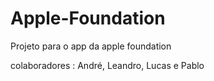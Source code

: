 # Apple-Foundation
Projeto para o app da apple foundation

colaboradores : André, Leandro, Lucas e Pablo
